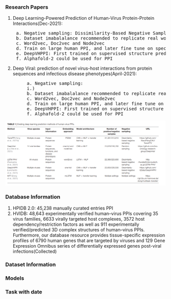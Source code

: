 
### Research Papers
1. Deep Learning-Powered Prediction of Human-Virus Protein-Protein Interactions(Dec-2021):<br/>
<pre>
	a. Negative sampling: Dissimilarity-Based Negative Sampling(A->B , B->C then A and C cannot be negative sample)
	b. Dataset imabalalance recommended to replicate real world scenario: 1:10 (has been proven reasonable to predict PPI)						
	c. Word2vec, Doc2vec and Node2vec
	d. Train on large human PPI, and later fine tune on specific PPI(eg. Human-SARs-Cov-2 PPIs)
	e. DeepVHPPI: First trained on supervised structure prediction, and then fine tune for PPI
	f. Alphafold-2 could be used for PPI 
</pre>
2. Deep Viral: prediction of novel virus-host interactions from protein sequences and infectious disease phenotypes(April-2021):<br/>
<pre>
        a. Negative sampling:
		i.) 
        b. Dataset imabalalance recommended to replicate real world scenario: 1:10 (has been proven reasonable to predict PPI)
        c. Word2vec, Doc2vec and Node2vec
        d. Train on large human PPI, and later fine tune on specific PPI(eg. Human-SARs-Cov-2 PPIs)
        e. DeepVHPPI: First trained on supervised structure prediction, and then fine tune for PPI
        f. Alphafold-2 could be used for PPI 
</pre>

![alt text](images/ppi_table.png)	
### Database Information
1. HPIDB 2.0: 45,238 manually curated entries PPI
2. HVIDB: 48,643 experimentally verified human–virus PPIs covering 35 virus families, 6633 virally targeted host complexes, 3572 host
dependency/restriction factors as well as 911 experimentally verified/predicted 3D complex structures of human–virus PPIs.
Furthermore, our database resource provides tissue-specific expression profiles of 6790 human genes that are targeted by
viruses and 129 Gene Expression Omnibus series of differentially expressed genes post-viral infections(Collected) 

### Dataset Information





### Models



### Task with date



